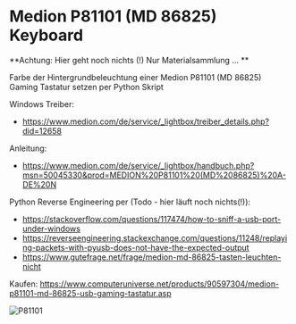 # Medion P81101 (MD 86825) Keyboard

**Achtung: Hier geht noch nichts (!) Nur Materialsammlung ... **

Farbe der Hintergrundbeleuchtung einer Medion P81101 (MD 86825) Gaming Tastatur setzen per Python Skript

Windows Treiber: 
* https://www.medion.com/de/service/_lightbox/treiber_details.php?did=12658

Anleitung: 
* https://www.medion.com/de/service/_lightbox/handbuch.php?msn=50045330&prod=MEDION%20P81101%20(MD%2086825)%20A-DE%20N

Python Reverse Engineering per (Todo - hier läuft noch nichts(!)):

* https://stackoverflow.com/questions/117474/how-to-sniff-a-usb-port-under-windows
* https://reverseengineering.stackexchange.com/questions/11248/replaying-packets-with-pyusb-does-not-have-the-expected-output
* https://www.gutefrage.net/frage/medion-md-86825-tasten-leuchten-nicht

Kaufen: https://www.computeruniverse.net/products/90597304/medion-p81101-md-86825-usb-gaming-tastatur.asp

![P81101](https://dstatic.computeruniverse.net/images/1000/90597304922218C4B1F54AE388DFF1C5.jpg)


